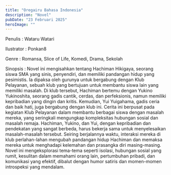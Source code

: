 ```yaml
---
title: "Oregairu Bahasa Indonesia"
description: "Novel"
pubDate: "23 Februari 2025"
heroImage: ""
---
```


Penulis : Wataru Watari

Ilustrator : Ponkan8

Genre : Romansa, Slice of Life, Komedi, Drama, Sekolah

Sinopsis : Novel ini mengisahkan tentang Hachiman Hikigaya, seorang siswa SMA yang sinis, penyendiri, dan memiliki pandangan hidup yang pesimistis. Ia dipaksa oleh gurunya untuk bergabung dengan Klub Pelayanan, sebuah klub yang bertujuan untuk membantu siswa lain yang memiliki masalah. Di klub tersebut, Hachiman bertemu dengan Yukino Yukinoshita, seorang gadis cantik, cerdas, dan perfeksionis, namun memiliki kepribadian yang dingin dan kritis. Kemudian, Yui Yuigahama, gadis ceria dan baik hati, juga bergabung dengan klub ini. Cerita ini berpusat pada kegiatan Klub Pelayanan dalam membantu berbagai siswa dengan masalah mereka, yang seringkali mengungkap kompleksitas hubungan sosial dan masalah remaja. Hachiman, Yukino, dan Yui, dengan kepribadian dan pendekatan yang sangat berbeda, harus bekerja sama untuk menyelesaikan masalah-masalah tersebut.  Seiring berjalannya waktu, interaksi mereka di klub perlahan-lahan mengubah pandangan hidup Hachiman dan memaksa mereka untuk menghadapi kelemahan dan prasangka diri masing-masing. Novel ini mengeksplorasi tema-tema seperti isolasi, hubungan sosial yang rumit, kesulitan dalam memahami orang lain, pertumbuhan pribadi, dan komunikasi yang efektif, dibalut dengan humor satiris dan momen-momen introspeksi yang mendalam.
